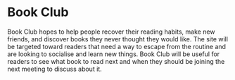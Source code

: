 # Book Club

Book Club hopes to help people recover their reading habits, make new friends, and discover books they never thought they would like.
The site will be targeted toward readers that need a way to escape from the routine and are looking to socialise and learn new things.
Book Club will be useful for readers to see what book to read next and when they should be joining the next meeting to discuss about it.
